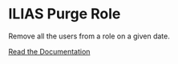 # ILIAS Purge Role
Remove all the users from a role on a given date.

[Read the Documentation](https://docs.google.com/document/d/e/2PACX-1vQNz_FK8fUZVoyYHZYDCmNNha0e1tjYlKegeh_i2tqjwfUFUv8MUZu4xyKYdM_HrrNTZZUjOJGQp8R9/pub)

